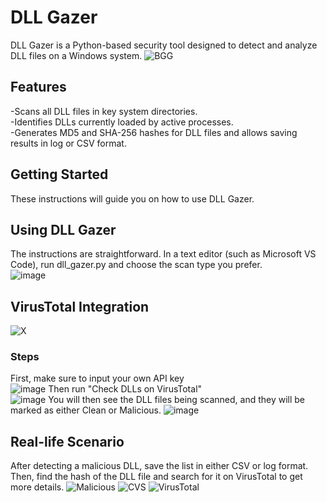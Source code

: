 # DLL Gazer
DLL Gazer is a Python-based security tool designed to detect and analyze DLL files on a Windows system.
![BGG](https://github.com/user-attachments/assets/260d3ce8-b245-4d80-8364-c3ee7e08bfea)
## Features
-Scans all DLL files in key system directories.<br>
-Identifies DLLs currently loaded by active processes.<br>
-Generates MD5 and SHA-256 hashes for DLL files and allows saving results in log or CSV format.<br>
## Getting Started
These instructions will guide you on how to use DLL Gazer.
## Using DLL Gazer
The instructions are straightforward. In a text editor (such as Microsoft VS Code), run dll_gazer.py and choose the scan type you prefer.<br>
![image](https://github.com/user-attachments/assets/1717ec29-0fb9-4502-8cc1-4a8bc3915908)
## VirusTotal Integration
![X](https://github.com/user-attachments/assets/aa231a7a-d06e-4f4b-bad5-3e8bc9f3491d)
### Steps
First, make sure to input your own API key<br>
![image](https://github.com/user-attachments/assets/9b3f62f7-2518-4229-8353-99270f6e7912)
Then run "Check DLLs on VirusTotal"<br>
![image](https://github.com/user-attachments/assets/6b14fc39-f335-49ad-adbf-4ca1c49e3d10)
You will then see the DLL files being scanned, and they will be marked as either Clean or Malicious.
![image](https://github.com/user-attachments/assets/da159f4f-49ce-4258-9230-4dd351042ae4)
## Real-life Scenario
After detecting a malicious DLL, save the list in either CSV or log format. Then, find the hash of the DLL file and search for it on VirusTotal to get more details.
![Malicious](https://github.com/user-attachments/assets/078564f3-c582-42ae-a0f4-5c6cf797df5f)
![CVS](https://github.com/user-attachments/assets/0de8432f-8d30-480f-8344-5d304bdc70a5)
![VirusTotal](https://github.com/user-attachments/assets/555c7405-794a-476b-8800-ea155724c4de)

